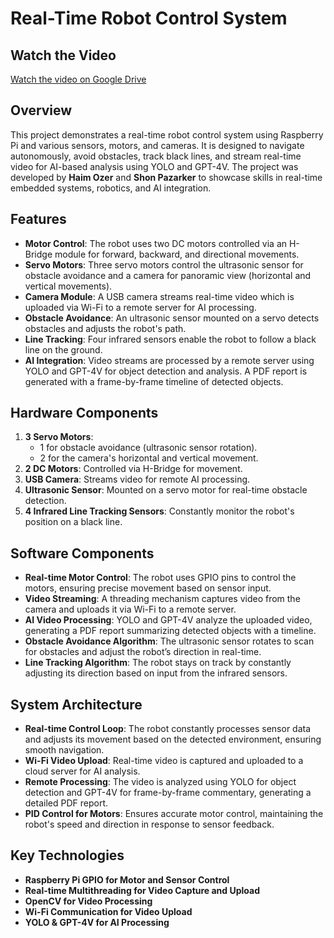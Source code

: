 # Real-Time Robot Control System
## Watch the Video
[Watch the video on Google Drive](https://drive.google.com/file/d/1KT3zfMxrSUyNrONq2Dl1u-8bTKiKahBC/view?usp=sharing)

## Overview

This project demonstrates a real-time robot control system using Raspberry Pi and various sensors, motors, and cameras. It is designed to navigate autonomously, avoid obstacles, track black lines, and stream real-time video for AI-based analysis using YOLO and GPT-4V. The project was developed by **Haim Ozer** and **Shon Pazarker** to showcase skills in real-time embedded systems, robotics, and AI integration.

## Features

- **Motor Control**: The robot uses two DC motors controlled via an H-Bridge module for forward, backward, and directional movements.
- **Servo Motors**: Three servo motors control the ultrasonic sensor for obstacle avoidance and a camera for panoramic view (horizontal and vertical movements).
- **Camera Module**: A USB camera streams real-time video which is uploaded via Wi-Fi to a remote server for AI processing.
- **Obstacle Avoidance**: An ultrasonic sensor mounted on a servo detects obstacles and adjusts the robot's path.
- **Line Tracking**: Four infrared sensors enable the robot to follow a black line on the ground.
- **AI Integration**: Video streams are processed by a remote server using YOLO and GPT-4V for object detection and analysis. A PDF report is generated with a frame-by-frame timeline of detected objects.

## Hardware Components

1. **3 Servo Motors**: 
    - 1 for obstacle avoidance (ultrasonic sensor rotation).
    - 2 for the camera's horizontal and vertical movement.
2. **2 DC Motors**: Controlled via H-Bridge for movement.
3. **USB Camera**: Streams video for remote AI processing.
4. **Ultrasonic Sensor**: Mounted on a servo motor for real-time obstacle detection.
5. **4 Infrared Line Tracking Sensors**: Constantly monitor the robot's position on a black line.

## Software Components

- **Real-time Motor Control**: The robot uses GPIO pins to control the motors, ensuring precise movement based on sensor input.
- **Video Streaming**: A threading mechanism captures video from the camera and uploads it via Wi-Fi to a remote server.
- **AI Video Processing**: YOLO and GPT-4V analyze the uploaded video, generating a PDF report summarizing detected objects with a timeline.
- **Obstacle Avoidance Algorithm**: The ultrasonic sensor rotates to scan for obstacles and adjust the robot’s direction in real-time.
- **Line Tracking Algorithm**: The robot stays on track by constantly adjusting its direction based on input from the infrared sensors.

## System Architecture

- **Real-time Control Loop**: The robot constantly processes sensor data and adjusts its movement based on the detected environment, ensuring smooth navigation.
- **Wi-Fi Video Upload**: Real-time video is captured and uploaded to a cloud server for AI analysis.
- **Remote Processing**: The video is analyzed using YOLO for object detection and GPT-4V for frame-by-frame commentary, generating a detailed PDF report.
- **PID Control for Motors**: Ensures accurate motor control, maintaining the robot's speed and direction in response to sensor feedback.

## Key Technologies

- **Raspberry Pi GPIO for Motor and Sensor Control**
- **Real-time Multithreading for Video Capture and Upload**
- **OpenCV for Video Processing**
- **Wi-Fi Communication for Video Upload**
- **YOLO & GPT-4V for AI Processing**
